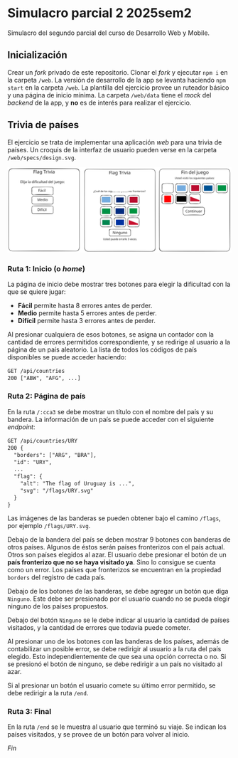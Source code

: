# Simulacro parcial 2 2025sem2

Simulacro del segundo parcial del curso de Desarrollo Web y Mobile.

## Inicialización

Crear un _fork_ privado de este repositorio. Clonar el _fork_ y ejecutar `npm i` en la carpeta `/web`. La versión de desarrollo de la app se levanta haciendo `npm start` en la carpeta `/web`. La plantilla del ejercicio provee un ruteador básico y una página de inicio mínima. La carpeta `/web/data` tiene el _mock_ del _backend_ de la app, y **no** es de interés para realizar el ejercicio.

## Trivia de países

El ejercicio se trata de implementar una aplicación _web_ para una trivia de países. Un croquis de la interfaz de usuario pueden verse en la carpeta `/web/specs/design.svg`.

![Croquis](./web/specs/design.svg)

### Ruta 1: Inicio (o _home_)

La página de inicio debe mostrar tres botones para elegir la dificultad con la que se quiere jugar:

- **Fácil** permite hasta 8 errores antes de perder.
- **Medio** permite hasta 5 errores antes de perder.
- **Difícil** permite hasta 3 errores antes de perder.

Al presionar cualquiera de esos botones, se asigna un contador con la cantidad de errores permitidos correspondiente, y se redirige al usuario a la página de un país aleatorio. La lista de todos los códigos de país disponibles se puede acceder haciendo:

```
GET /api/countries
200 ["ABW", "AFG", ...]
```

### Ruta 2: Página de país

En la ruta `/:cca3` se debe mostrar un título con el nombre del país y su bandera. La información de un país se puede acceder con el siguiente _endpoint_:

```
GET /api/countries/URY
200 {
  "borders": ["ARG", "BRA"],
  "id": "URY",
  ...
  "flag": {
    "alt": "The flag of Uruguay is ...",
    "svg": "/flags/URY.svg"
  }
}
```

Las imágenes de las banderas se pueden obtener bajo el camino `/flags`, por ejemplo `/flags/URY.svg`.

Debajo de la bandera del país se deben mostrar 9 botones con banderas de otros países. Algunos de éstos serán países fronterizos con el país actual. Otros son países elegidos al azar. El usuario debe presionar el botón de un **país fronterizo que no se haya visitado ya**. Sino lo consigue se cuenta como un error. Los países que fronterizos se encuentran en la propiedad `borders` del registro de cada país.

Debajo de los botones de las banderas, se debe agregar un botón que diga `Ninguno`. Este debe ser presionado por el usuario cuando no se pueda elegir ninguno de los países propuestos.

Debajo del botón `Ninguno` se le debe indicar al usuario la cantidad de países visitados, y la cantidad de errores que todavía puede cometer.

Al presionar uno de los botones con las banderas de los países, además de contabilizar un posible error, se debe redirigir al usuario a la ruta del país elegido. Esto independientemente de que sea una opción correcta o no. Si se presionó el botón de ninguno, se debe redirigir a un país no visitado al azar.

Si al presionar un botón el usuario comete su último error permitido, se debe redirigir a la ruta `/end`.

### Ruta 3: Final

En la ruta `/end` se le muestra al usuario que terminó su viaje. Se indican los países visitados, y se provee de un botón para volver al inicio.

_Fin_